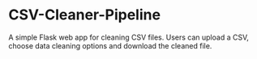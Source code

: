 # CSV-Cleaner-Pipeline
A simple Flask web app for cleaning CSV files. Users can upload a CSV, choose data cleaning options and download the cleaned file.
